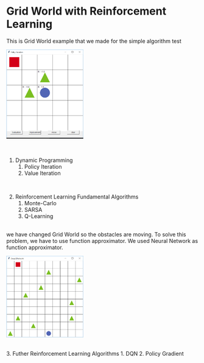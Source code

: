 # Grid World with Reinforcement Learning 
This is Grid World example that we made for the simple algorithm test
<p align="left"><img width="40%" src="./gridworld.png" /></p>

<br/>

1. Dynamic Programming
    1. Policy Iteration
    2. Value Iteration
    
<br/>

2. Reinforcement Learning Fundamental Algorithms
    1. Monte-Carlo
    2. SARSA
    3. Q-Learning

<br/>
we have changed Grid World so the obstacles are moving. To solve this problem, we have to use function approximator. 
We used Neural Network as function approximator.
<p align="left"><img width="40%" src="./gridworld_changing.png" /></p>
<br/>
3. Futher Reinforcement Learning Algorithms
    1. DQN
    2. Policy Gradient
    
    